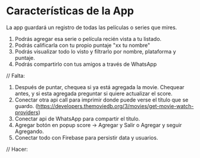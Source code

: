 # Características de la App

La app guardará un registro de todas las películas o series que mires.

1. Podrás agregar esa serie o película recién vista a tu listado.
2. Podrás calificarla con tu propio puntaje "xx tu nombre"
3. Podrás visualizar todo lo visto y filtrarlo por nombre, plataforma y puntaje.
4. Podrás compartirlo con tus amigos a través de WhatsApp

// Falta:

1. Después de puntar, chequea si ya está agregada la movie. Chequear antes, y si esta agregada preguntar si quiere actualizar el score.
1. Conectar otra api call para imprimir donde puede verse el título que se guardo.
   (https://developers.themoviedb.org/3/movies/get-movie-watch-providers)
1. Conectar api de WhatsApp para compartir el título.
1. Agregar botón en popup score -> Agregar y Salir o Agregar y seguir Agregando.
1. Conectar todo con Firebase para persistir data y usuarios.

// Hacer:
